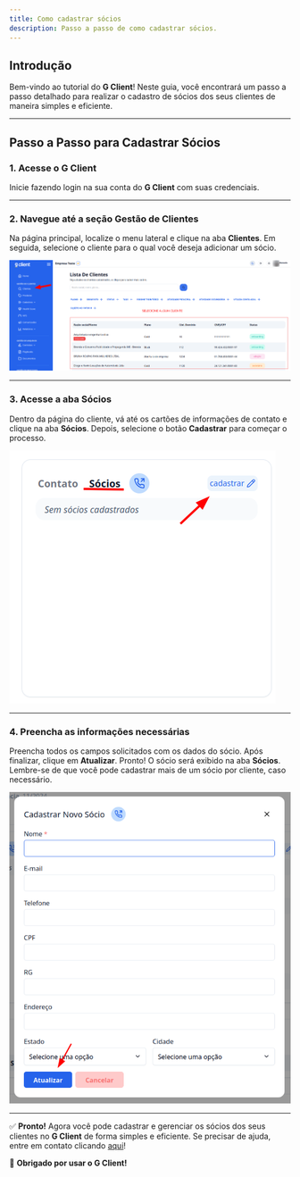 ```yaml
---
title: Como cadastrar sócios
description: Passo a passo de como cadastrar sócios.
---
```


## Introdução

Bem-vindo ao tutorial do **G Client**! Neste guia, você encontrará um passo a passo detalhado para realizar o cadastro de sócios dos seus clientes de maneira simples e eficiente.

---

## Passo a Passo para Cadastrar Sócios

### 1. Acesse o G Client

Inicie fazendo login na sua conta do **G Client** com suas credenciais.

---

### 2. Navegue até a seção **Gestão de Clientes**

Na página principal, localize o menu lateral e clique na aba **Clientes**. Em seguida, selecione o cliente para o qual você deseja adicionar um sócio.

![Ilustração do passo descrito acima](./img/register-member/example-01.png)

---

### 3. Acesse a aba **Sócios**

Dentro da página do cliente, vá até os cartões de informações de contato e clique na aba **Sócios**. Depois, selecione o botão **Cadastrar** para começar o processo.

![Ilustração do passo descrito acima](./img/register-member/example-02.png)

---

### 4. Preencha as informações necessárias

Preencha todos os campos solicitados com os dados do sócio. Após finalizar, clique em **Atualizar**. Pronto! O sócio será exibido na aba **Sócios**. Lembre-se de que você pode cadastrar mais de um sócio por cliente, caso necessário.

![Ilustração do passo descrito acima](./img/register-member/example-03.png)

---

✅ **Pronto!** Agora você pode cadastrar e gerenciar os sócios dos seus clientes no **G Client** de forma simples e eficiente. Se precisar de ajuda, entre em contato clicando [aqui](https://api.whatsapp.com/send?phone=5544997046569&text=Preciso%20de%20ajuda%20sobre%20um%20tutorial)!

🎉 **Obrigado por usar o G Client!**
